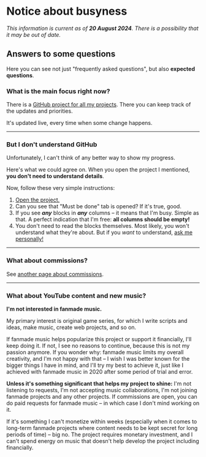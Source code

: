 # Notice about busyness

*This information is current as of **20 August 2024**. There is a possibility that it may be out of date.*

## Answers to some questions

Here you can see not just "frequently asked questions", but also **expected questions**.

### What is the main focus right now?

There is a [GitHub project for all my projects](https://github.com/users/liledix4/projects/15). There you can keep track of the updates and priorities.

It's updated live, every time when some change happens.

****

### But I don't understand GitHub

Unfortunately, I can't think of any better way to show my progress.

Here's what we could agree on. When you open the project I mentioned, **you don't need to understand details**.

Now, follow these very simple instructions:

1. [Open the project.](https://github.com/users/liledix4/projects/15)
2. Can you see that "Must be done" tab is opened? If it's true, good.
3. If you see ***any*** blocks in ***any*** columns – it means that I'm busy. Simple as that. A perfect indication that I'm free: **all columns should be empty!**
4. You don't need to read the blocks themselves. Most likely, you won't understand what they're about. But if you *want* to understand, [ask me personally!](./links)

****

### What about commissions?

See [another page about commissions](./comm).

****

### What about YouTube content and new music?

**I'm not interested in fanmade music.**

My primary interest is original game series, for which I write scripts and ideas, make music, create web projects, and so on.

If fanmade music helps popularize this project or support it financially, I'll keep doing it. If not, I see no reasons to continue, because this is not my passion anymore. If you wonder why: fanmade music limits my overall creativity, and I'm not happy with that – I wish I was better known for the bigger things I have in mind, and I'll try my best to achieve it, just like I achieved with fanmade music in 2020 after some period of trial and error.

**Unless it's something significant that helps my project to shine:** I'm not listening to requests, I'm not accepting music collaborations, I'm not joining fanmade projects and any other projects. If commissions are open, you can do paid requests for fanmade music – in which case I don't mind working on it.

If it's something I can't monetize within weeks (especially when it comes to long-term fanmade projects where content needs to be kept secret for long periods of time) – big no. The project requires monetary investment, and I can't spend energy on music that doesn't help develop the project including financially.
